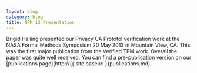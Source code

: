 ```yaml
---
layout: blog
category: blog
title: NFM'13 Presentation
---
```


Brigid Halling presented our Privacy CA Prototol verification work at
the NASA Formal Methods Symposium 20 May 2013 in Mountain View, CA.
This was the first major publication from the Verified TPM
work. Overall the paper was quite well received.  You can find a
pre-publication version on our
[publications page](http://{{ site.baseurl }}publications.md).
